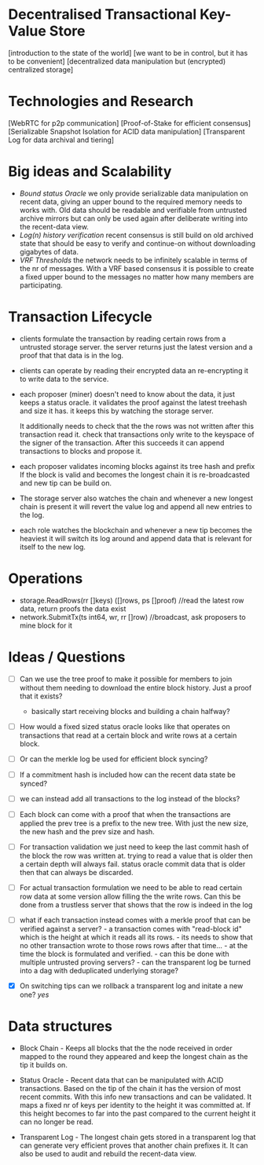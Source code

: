 # Decentralised Transactional Key-Value Store
[introduction to the state of the world]
[we want to be in control, but it has to be convenient]
[decentralized data manipulation but (encrypted) centralized storage]

# Technologies and Research
[WebRTC for p2p communication]
[Proof-of-Stake for efficient consensus]
[Serializable Snapshot Isolation for ACID data manipulation]
[Transparent Log for data archival and tiering]

# Big ideas and Scalability
- _Bound status Oracle_ we only provide serializable data manipulation on recent data, giving an upper
  bound to the required memory needs to works with. Old data should be readable
  and verifiable from untrusted archive mirrors but can only be used again after
  deliberate writing into the recent-data view.
- _Log(n) history verification_ recent consensus is still build on old archived state
  that should be easy to verify and continue-on without downloading gigabytes of
  data.
- _VRF Thresholds_ the network needs to be infinitely scalable in terms of the
  nr of messages. With a VRF based consensus it is possible to create a fixed
  upper bound to the messages no matter how many members are participating.


# Transaction Lifecycle
- clients formulate the transaction by reading certain rows from a untrusted storage server.
  the server returns just the latest version and a proof that that data is in the log.
- clients can operate by reading their encrypted data an re-encrypting it to write
  data to the service.
- each proposer (miner) doesn't need to know about the data, it just keeps a status oracle.
  it validates the proof against the latest treehash and size it has. it keeps this
  by watching the storage server.

  It additionally needs to check that the the rows was not written after this transaction read it.
  check that transactions only write to the keyspace of the signer of the transaction.
  After this succeeds it can append transactions to blocks and propose it.
- each proposer validates incoming blocks against its tree hash and prefix
  If the block is valid and becomes the longest chain it is re-broadcasted and
  new tip can be build on.
- The storage server also watches the chain and whenever a new longest chain is
  present it will revert the value log and append all new entries to the log.

- each role watches the blockchain and whenever a new tip becomes the heaviest
  it will switch its log around and append data that is relevant for itself to
  the new log.

# Operations
- storage.ReadRows(rr []keys) ([]rows, ps []proof) //read the latest row data, return proofs the data exist  
- network.SubmitTx(ts int64, wr, rr []row) //broadcast, ask proposers to mine block for it 

# Ideas / Questions
- [ ] Can we use the tree proof to make it possible for members to join without them
  needing to download the entire block history. Just a proof that it exists?
  - basically start receiving blocks and building a chain halfway?
- [ ] How would a fixed sized status oracle looks like that operates on transactions
  that read at a certain block and write rows at a certain block.  
- [ ] Or can the merkle log be used for efficient block syncing?
- [ ] If a commitment hash is included how can the recent data state be synced?
- [ ] we can instead add all transactions to the log instead of the blocks?
- [ ] Each block can come with a proof that when the transactions are applied
      the prev tree is a prefix to the new tree. With just the new size, the new
      hash and the prev size and hash.
- [ ] For transaction validation we just need to keep the last commit hash of the
      block the row was written at. trying to read a value that is older then
      a certain depth will always fail. status oracle commit data that is older
      then that can always be discarded.
- [ ] For actual transaction formulation we need to be able to read certain row
      data at some version allow filling the the write rows. Can this be done
      from a trustless server that shows that the row is indeed in the log
- [ ] what if each transaction instead comes with a merkle proof that
      can be verified against a server?
      - a transaction comes with "read-block id" which is the height at which it
        reads all its rows.
      - its needs to show that no other transaction wrote to those rows rows after
        that time...
      - at the time the block is formulated and verified.
      - can this be done with multiple untrusted proving servers?
      - can the transparent log be turned into a dag with deduplicated underlying
        storage?
- [x] On switching tips can we rollback a transparent log and initate a new one? _yes_


# Data structures
- Block Chain - Keeps all blocks that the the node received in order mapped to
  the round they appeared and keep the longest chain as the tip it builds on.

- Status Oracle - Recent data that can be manipulated with ACID transactions.
  Based on the tip of the chain it has the version of most recent commits. With
  this info new transactions and can be validated. It maps a fixed nr of keys per
  identity to the height it was committed at. If this height becomes to far into
  the past compared to the current height it can no longer be read.

- Transparent Log - The longest chain gets stored in a transparent log that can
  generate very efficient proves that another chain prefixes it. It can also
  be used to audit and rebuild the recent-data view.
